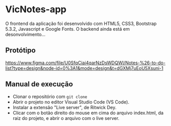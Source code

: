 # VicNotes-app

O frontend da aplicação foi desenvolvido com HTML5, CSS3, Bootstrap 5.3.2, Javascript e Google Fonts. O backend ainda está em desonvolvimento...

## Protótipo

https://www.figma.com/file/U0SfqCiai4qarNzDsWDQWl/Notes-%26-to-do-list?type=design&node-id=0%3A1&mode=design&t=dGXMj7uEoU5Xsuni-1

## Manual de execução
- Clonar o repositório com `git clone`
- Abrir o projeto no editor Visual Studio Code (VS Code).
- Instalar a extensão "Live server", de Ritwick Dey.
- Clicar com o botão direito do mouse em cima do arquivo index.html, da raiz do projeto, e abrir o arquivo com o live server.

